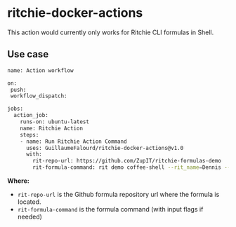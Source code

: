 # ritchie-docker-actions

This action would currently only works for Ritchie CLI formulas in Shell.

## Use case

```bash
name: Action workflow

on:
 push:
 workflow_dispatch:

jobs:
  action_job:
    runs-on: ubuntu-latest
    name: Ritchie Action
    steps:
    - name: Run Ritchie Action Command
      uses: GuillaumeFalourd/ritchie-docker-actions@v1.0
      with:
        rit-repo-url: https://github.com/ZupIT/ritchie-formulas-demo
        rit-formula-command: rit demo coffee-shell --rit_name=Dennis --rit_coffee_type=espresso --rit_delivery=false
```

**Where:**

- `rit-repo-url` is the Github formula repository url where the formula is located.
- `rit-formula-command` is the formula command (with input flags if needed)
